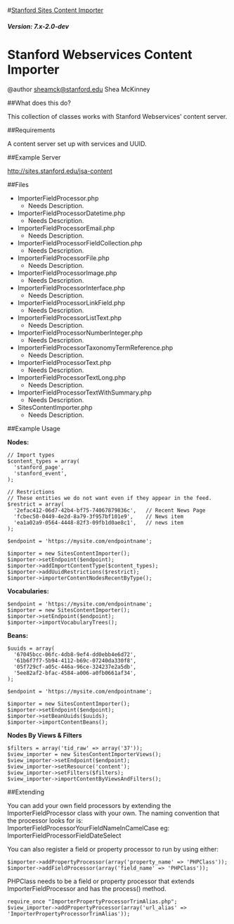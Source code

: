 #[Stanford Sites Content Importer](https://github.com/SU-SWS/stanford_sites_content_importer)
##### Version: 7.x-2.0-dev

# Stanford Webservices Content Importer
@author <sheamck@stanford.edu> Shea McKinney

##What does this do?

This collection of classes works with Stanford Webservices' content server.

##Requirements

A content server set up with services and UUID.

##Example Server

http://sites.stanford.edu/jsa-content

##Files

* ImporterFieldProcessor.php
	* Needs Description.
* ImporterFieldProcessorDatetime.php
	* Needs Description.
* ImporterFieldProcessorEmail.php
	* Needs Description.
* ImporterFieldProcessorFieldCollection.php
	* Needs Description.
* ImporterFieldProcessorFile.php
	* Needs Description.
* ImporterFieldProcessorImage.php
	* Needs Description.
* ImporterFieldProcessorInterface.php
	* Needs Description.
* ImporterFieldProcessorLinkField.php
	* Needs Description.
* ImporterFieldProcessorListText.php
	* Needs Description.
* ImporterFieldProcessorNumberInteger.php
	* Needs Description.
* ImporterFieldProcessorTaxonomyTermReference.php
	* Needs Description.
* ImporterFieldProcessorText.php
	* Needs Description.
* ImporterFieldProcessorTextLong.php
	* Needs Description.
* ImporterFieldProcessorTextWithSummary.php
	* Needs Description.
* SitesContentImporter.php
	* Needs Description.


##Example Usage

**Nodes:**

    // Import types
    $content_types = array(
      'stanford_page',
      'stanford_event',
    );

    // Restrictions
    // These entities we do not want even if they appear in the feed.
    $restrict = array(
      '2efac412-06d7-42b4-bf75-74067879836c',   // Recent News Page
      'fcbec50-0449-4e2d-8a79-3f957bf101e9',    // News item
      'ea1a02a9-0564-4448-82f3-09fb1d0ae8c1',   // news item
    );

    $endpoint = 'https://mysite.com/endpointname';

    $importer = new SitesContentImporter();
    $importer->setEndpoint($endpoint);
    $importer->addImportContentType($content_types);
    $importer->addUuidRestrictions($restrict);
    $importer->importerContentNodesRecentByType();

**Vocabularies:**

    $endpoint = 'https://mysite.com/endpointname';
    $importer = new SitesContentImporter();
    $importer->setEndpoint($endpoint);
    $importer->importVocabularyTrees();

**Beans:**

    $uuids = array(
      '67045bcc-06fc-4db8-9ef4-dd0ebb4e6d72',
      '61b6f7f7-5b94-4112-b69c-07240da330f8',
      '05f729cf-a05c-446a-96ce-324237e2a5db',
      '5ee82af2-bfac-4584-a006-a0fb0661af34',
    );

    $endpoint = 'https://mysite.com/endpointname';

    $importer = new SitesContentImporter();
    $importer->setEndpoint($endpoint);
    $importer->setBeanUuids($uuids);
    $importer->importContentBeans();

**Nodes By Views & Filters**

    $filters = array('tid_raw' => array('37'));
    $view_importer = new SitesContentImporterViews();
    $view_importer->setEndpoint($endpoint);
    $view_importer->setResource('content');
    $view_importer->setFilters($filters);
    $view_importer->importContentByViewsAndFilters();


##Extending

You can add your own field processors by extending the ImporterFieldProcessor
class with your own. The naming convention that the processor looks for is:
ImporterFieldProcessorYourFieldNameInCamelCase
eg:
ImporterFieldProcessorFieldDateSelect


You can also register a field or property processor to run by using either:

    $importer->addPropertyProcessor(array('property_name' => 'PHPClass'));
    $importer->addFieldProcessor(array('field_name' => 'PHPClass'));

PHPClass needs to be a field or property processor that extends ImporterFieldProcessor and has the process() method.

    require_once "ImporterPropertyProcessorTrimAlias.php";
    $view_importer->addPropertyProcessor(array('url_alias' => 'ImporterPropertyProcessorTrimAlias'));
